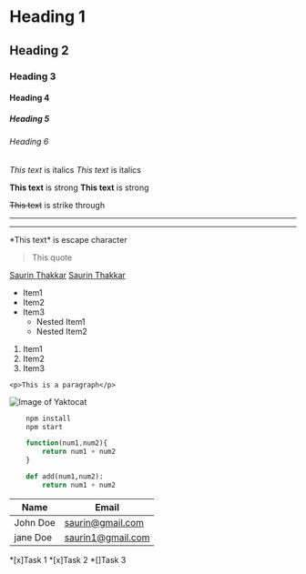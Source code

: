 <!--Headings -->

# Heading 1
## Heading 2
### Heading 3
#### Heading 4
##### Heading 5
###### Heading 6

<!-- Italics -->

*This text* is italics
_This text_ is italics

<!--Strong -->

**This text** is strong
__This text__ is strong


<!-- Strike through -->

~~This text~~ is strike through

<!-- Horizontal Rule -->

---
___

<!-- Escape through -->

\*This text\* is escape character

<!-- Block Quote -->

>This quote

<!-- Links -->

[Saurin Thakkar](www.facebook.com)
[Saurin Thakkar](www.facebook.com "Text")


<!-- Unordered Lists -->

* Item1
* Item2
* Item3
    * Nested Item1
    * Nested Item2

<!-- Ordered Lists -->

1. Item1
1. Item2
1. Item3

<!-- Inline Code Block -->

`<p>This is a paragraph</p>`

<!-- Image -->

![Image of Yaktocat](https://i.dlpng.com/static/png/6808130_preview.png)

<!-- Github Markdown-->

<!-- Code blocks-->

```bash
    npm install
    npm start
```

```javascript
    function(num1,num2){
        return num1 + num2
    }
```

```python
    def add(num1,num2):
        return num1 + num2
```

<!-- Tables -->

|  Name   |  Email            |
|---------| ----------------  |
|John Doe | saurin@gmail.com  |
|jane Doe | saurin1@gmail.com |

<!-- Task Lists -->

*[x]Task 1
*[x]Task 2
*[]Task 3



